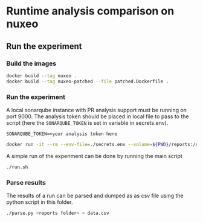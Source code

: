 # Runtime analysis comparison on nuxeo

## Run the experiment
### Build the images

```bash
docker build --tag nuxeo .
docker build --tag nuxeo-patched --file patched.Dockerfile .
```

### Run the experiment
A local sonarqube instance with PR analysis support must be running on port 9000.
The analysis token should be placed in local file to pass to the script (here the `SONARQUBE_TOKEN` is set in variable in secrets.env).
```
SONARQUBE_TOKEN=<your analysis token here
```

```bash
docker run -it --rm --env-file=./secrets.env --volume=${PWD}/reports:/reports:rw --add-host=host.docker.internal:host-gateway nuxeo /bin/bash
```

A simple run of the experiment can be done by running the main script

```bash
./run.sh
```


### Parse results

The results of a run can be parsed and dumped as as csv file using the python script in this folder.
```bash
./parse.py <reports folder> > data.csv
```
